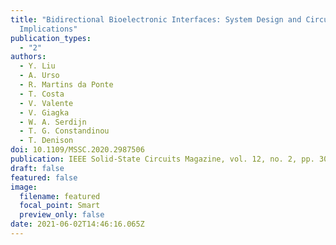```yaml
---
title: "Bidirectional Bioelectronic Interfaces: System Design and Circuit
  Implications"
publication_types:
  - "2"
authors:
  - Y. Liu
  - A. Urso
  - R. Martins da Ponte
  - T. Costa
  - V. Valente
  - V. Giagka
  - W. A. Serdijn
  - T. G. Constandinou
  - T. Denison
doi: 10.1109/MSSC.2020.2987506
publication: IEEE Solid-State Circuits Magazine, vol. 12, no. 2, pp. 30-46, 2020
draft: false
featured: false
image:
  filename: featured
  focal_point: Smart
  preview_only: false
date: 2021-06-02T14:46:16.065Z
---
```

